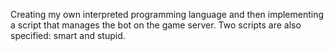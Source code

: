 Creating my own interpreted programming language and then implementing a script that manages the bot on the game server. Two scripts are also specified: smart and stupid.
